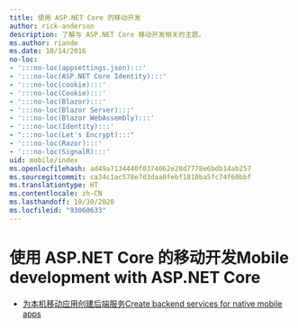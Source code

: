 ```yaml
---
title: 使用 ASP.NET Core 的移动开发
author: rick-anderson
description: 了解与 ASP.NET Core 移动开发相关的主题。
ms.author: riande
ms.date: 10/14/2016
no-loc:
- ':::no-loc(appsettings.json):::'
- ':::no-loc(ASP.NET Core Identity):::'
- ':::no-loc(cookie):::'
- ':::no-loc(Cookie):::'
- ':::no-loc(Blazor):::'
- ':::no-loc(Blazor Server):::'
- ':::no-loc(Blazor WebAssembly):::'
- ':::no-loc(Identity):::'
- ":::no-loc(Let's Encrypt):::"
- ':::no-loc(Razor):::'
- ':::no-loc(SignalR):::'
uid: mobile/index
ms.openlocfilehash: ad49a7134440f0374062e28d7778e6bdb14ab257
ms.sourcegitcommit: ca34c1ac578e7d3daa0febf1810ba5fc74f60bbf
ms.translationtype: HT
ms.contentlocale: zh-CN
ms.lasthandoff: 10/30/2020
ms.locfileid: "93060633"
---
```

# <a name="mobile-development-with-aspnet-core"></a><span data-ttu-id="cd1ae-103">使用 ASP.NET Core 的移动开发</span><span class="sxs-lookup"><span data-stu-id="cd1ae-103">Mobile development with ASP.NET Core</span></span>

* [<span data-ttu-id="cd1ae-104">为本机移动应用创建后端服务</span><span class="sxs-lookup"><span data-stu-id="cd1ae-104">Create backend services for native mobile apps</span></span>](native-mobile-backend.md)
